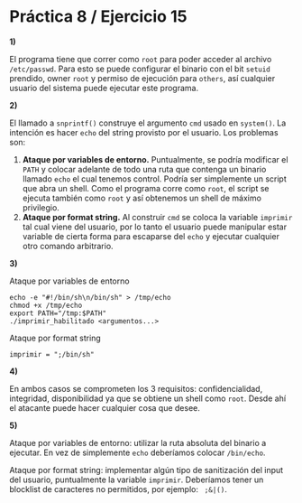 # Práctica 8 / Ejercicio 15

**1)**

El programa tiene que correr como `root` para poder acceder al archivo `/etc/passwd`. Para esto se puede configurar el binario con el bit `setuid` prendido, owner `root` y permiso de ejecución para `others`, así cualquier usuario del sistema puede ejecutar este programa.

**2)**

El llamado a `snprintf()` construye el argumento `cmd` usado en `system()`. La intención es hacer `echo` del string provisto por el usuario. Los problemas son:

1. **Ataque por variables de entorno.** Puntualmente, se podría modificar el `PATH` y colocar adelante de todo una ruta que contenga un binario llamado `echo` el cual tenemos control. Podría ser simplemente un script que abra un shell. Como el programa corre como `root`, el script se ejecuta también como `root` y así obtenemos un shell de máximo privilegio.
2. **Ataque por format string.** Al construir `cmd` se coloca la variable `imprimir` tal cual viene del usuario, por lo tanto el usuario puede manipular estar variable de cierta forma para escaparse del `echo` y ejecutar cualquier otro comando arbitrario.

**3)**

Ataque por variables de entorno

```
echo -e "#!/bin/sh\n/bin/sh" > /tmp/echo
chmod +x /tmp/echo
export PATH="/tmp:$PATH"
./imprimir_habilitado <argumentos...>
```

Ataque por format string

```
imprimir = ";/bin/sh"
```

**4)**

En ambos casos se comprometen los 3 requisitos: confidencialidad, integridad, disponibilidad ya que se obtiene un shell como `root`. Desde ahí el atacante puede hacer cualquier cosa que desee.

**5)**

Ataque por variables de entorno: utilizar la ruta absoluta del binario a ejecutar. En vez de simplemente `echo` deberíamos colocar `/bin/echo`.

Ataque por format string: implementar algún tipo de sanitización del input del usuario, puntualmente la variable `imprimir`. Deberíamos tener un blocklist de caracteres no permitidos, por ejemplo: ` ;&|()`.
